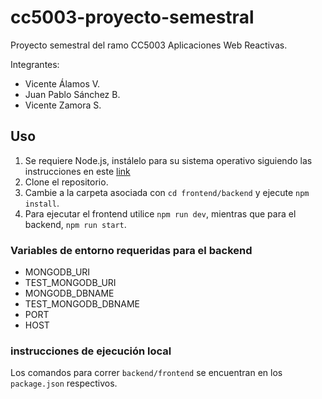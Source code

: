 # cc5003-proyecto-semestral
Proyecto semestral del ramo CC5003 Aplicaciones Web Reactivas.

Integrantes:
- Vicente Álamos V.
- Juan Pablo Sánchez B.
- Vicente Zamora S.

## Uso
1. Se requiere Node.js, instálelo para su sistema operativo siguiendo las instrucciones en este [link](https://nodejs.org/en/download)
2. Clone el repositorio.
3. Cambie a la carpeta asociada con `cd frontend/backend` y ejecute `npm install`.
4. Para ejecutar el frontend utilice `npm run dev`, mientras que para el backend, `npm run start`.

### Variables de entorno requeridas para el backend

- MONGODB_URI
- TEST_MONGODB_URI
- MONGODB_DBNAME
- TEST_MONGODB_DBNAME
- PORT
- HOST

### instrucciones de ejecución local

Los comandos para correr `backend/frontend` se encuentran en los `package.json` respectivos.
